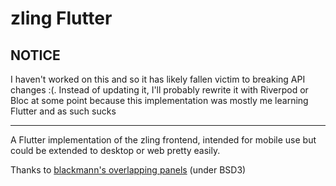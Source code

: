 # zling Flutter

## NOTICE
I haven't worked on this and so it has likely fallen victim to breaking API changes :(. Instead of updating it, I'll probably rewrite it with Riverpod or Bloc at some point because this implementation was mostly me learning Flutter and as such sucks

---

A Flutter implementation of the zling frontend, intended for mobile use but could be extended to desktop or web pretty easily.

Thanks to [blackmann's overlapping panels](https://github.com/blackmann/overlapping_panels) (under BSD3)
